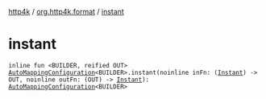 [http4k](../index.md) / [org.http4k.format](index.md) / [instant](./instant.md)

# instant

`inline fun <BUILDER, reified OUT> `[`AutoMappingConfiguration`](-auto-mapping-configuration/index.md)`<BUILDER>.instant(noinline inFn: (`[`Instant`](https://docs.oracle.com/javase/9/docs/api/java/time/Instant.html)`) -> OUT, noinline outFn: (OUT) -> `[`Instant`](https://docs.oracle.com/javase/9/docs/api/java/time/Instant.html)`): `[`AutoMappingConfiguration`](-auto-mapping-configuration/index.md)`<BUILDER>`